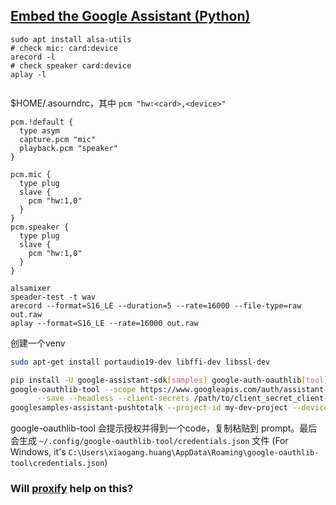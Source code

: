 ## [Embed the Google Assistant (Python)](https://developers.google.com/assistant/sdk/guides/service/python/embed/setup)

```shell
sudo apt install alsa-utils
# check mic: card:device
arecord -l
# check speaker card:device
aplay -l
```

```shell

```

$HOME/.asourndrc，其中 `pcm "hw:<card>,<device>"`

```
pcm.!default {
  type asym
  capture.pcm "mic"
  playback.pcm "speaker"
}

pcm.mic {
  type plug
  slave {
    pcm "hw:1,0"
  }
}
pcm.speaker {
  type plug
  slave {
    pcm "hw:1,0"
  }
}
```

```shell
alsamixer
speader-test -t wav
arecord --format=S16_LE --duration=5 --rate=16000 --file-type=raw out.raw
aplay --format=S16_LE --rate=16000 out.raw
```

创建一个venv

```sh
sudo apt-get install portaudio19-dev libffi-dev libssl-dev

pip install -U google-assistant-sdk[samples] google-auth-oauthlib[tool]
google-oauthlib-tool --scope https://www.googleapis.com/auth/assistant-sdk-prototype \
      --save --headless --client-secrets /path/to/client_secret_client-id.json
googlesamples-assistant-pushtotalk --project-id my-dev-project --device-model-id my-model
```

google-oauthlib-tool 会提示授权并得到一个code，复制粘贴到 prompt。最后会生成 `~/.config/google-oauthlib-tool/credentials.json` 文件 (For Windows, it's `C:\Users\xiaogang.huang\AppData\Roaming\google-oauthlib-tool\credentials.json`)

### Will [proxify](https://github.com/projectdiscovery/proxify) help on this?